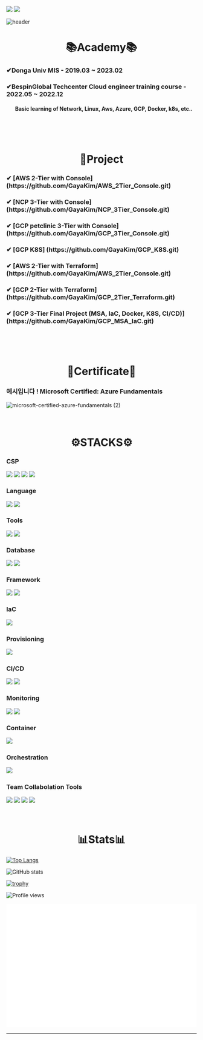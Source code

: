 
<!-- [<img src='https://img.shields.io/badge/gaya9912@gmail.com-EA4335?style=for-the-badge&logo=Gmail&logoColor=white' alt='gmail' height='30'>](gaya9912@gmail.com)
[<img src='https://img.shields.io/badge/Gahyun Kim-0A66C2?style=for-the-badge&logo=LinkedIn&logoColor=white' alt='linkedin' height='30'>](https://www.linkedin.com/in/gahyun-kim-425393262/)   -->

<a href="mailto:gaya9912@gmail.com"><img src="https://img.shields.io/badge/gaya9912@gmail.com-EA4335?style=for-the-badge&logo=Gmail&logoColor=white"></a>
<a href="https://www.linkedin.com/in/gahyun-kim-425393262/"><img src="https://img.shields.io/badge/Gahyun Kim-0A66C2?style=for-the-badge&logo=LinkedIn&logoColor=white"></a>

![header](https://capsule-render.vercel.app/api?type=waving&color=A366E9&height=250&section=header&text=Hi,%20I'm%20Gahyun%20Kim👋🏼&fontSize=70&animation=fadeIn&fontAlignY=38&desc=%20&descAlignY=62&descAlign=62)

<div align=center><h1>📚Academy📚</h1></div>
<h3>✔Donga Univ MIS - 2019.03 ~ 2023.02</h3> 

<h3>✔BespinGlobal Techcenter Cloud engineer training course - 2022.05 ~ 2022.12</h3> 
<h4>&nbsp;&nbsp;&nbsp;&nbsp;&nbsp;&nbsp; Basic learning of Network, Linux, Aws, Azure, GCP, Docker, k8s, etc..</h4>
<br/><br/><br/>

<div align=center><h1>🔗Project</h1></div>
<h3>✔ [AWS 2-Tier with Console] (https://github.com/GayaKim/AWS_2Tier_Console.git)</h3>
<h3>✔ [NCP 3-Tier with Console] (https://github.com/GayaKim/NCP_3Tier_Console.git)</h3>
<h3>✔ [GCP petclinic 3-Tier with Console] (https://github.com/GayaKim/GCP_3Tier_Console.git)</h3>
<h3>✔ [GCP K8S] (https://github.com/GayaKim/GCP_K8S.git)</h3> 
<h3>✔ [AWS 2-Tier with Terraform] (https://github.com/GayaKim/AWS_2Tier_Console.git)</h3>
<h3>✔ [GCP 2-Tier with Terraform] (https://github.com/GayaKim/GCP_2Tier_Terraform.git)</h3>
<h3>✔ [GCP 3-Tier Final Project (MSA, IaC, Docker, K8S, CI/CD)] (https://github.com/GayaKim/GCP_MSA_IaC.git)</h3>
<br/> <br/> <br/>

<div align=center><h1>📜Certificate📜</h1></div>
<h3>예시입니다 ! Microsoft Certified: Azure Fundamentals</h3> 

![microsoft-certified-azure-fundamentals (2)](https://user-images.githubusercontent.com/59479926/200098689-3f259eab-bb40-4d0e-9461-2e01c57e6208.png)
<br/> <br/> <br/>

<div align=center><h1>⚙STACKS⚙</h1></div>

### CSP

<img src="https://img.shields.io/badge/Amazon AWS-232F3E?style=for-the-badge&logo=Amazon AWS&logoColor=white"> <!--aws-->
<img src="https://img.shields.io/badge/Microsoft Azure-0078D4?style=for-the-badge&logo=Microsoft Azure&logoColor=white"> <!--azure-->
<img src="https://img.shields.io/badge/GCP-4285F4?style=for-the-badge&logo=Google Cloud&logoColor=white"> <!--GCP-->
<img src="https://img.shields.io/badge/NAVER CLOUD PLATFORM-03C75A?style=for-the-badge&logo=Naver&logoColor=white">

### Language

<img src="https://img.shields.io/badge/JAVA-6DB33F?style=for-the-badge&logo=java&logoColor=white">  <!--자바-->
<img src="https://img.shields.io/badge/R-75AADB?style=for-the-badge&logo=RStudio&logoColor=white">  <!--R-->

### Tools

<img src="https://img.shields.io/badge/Visual Studio Code-007ACC?style=for-the-badge&logo=Visual Studio Code&logoColor=white"> <!--vscode-->
<img src="https://img.shields.io/badge/Tableau-E97627?style=for-the-badge&logo=Tableau&logoColor=white"> <!--타블로-->

### Database

<img src="https://img.shields.io/badge/oracle-F80000?style=for-the-badge&logo=oracle&logoColor=white">  <!--oracle-->
<img src="https://img.shields.io/badge/mysql-4479A1?style=for-the-badge&logo=mysql&logoColor=white">  <!--mysql-->

### Framework

<img src="https://img.shields.io/badge/apache tomcat-F8DC75?style=for-the-badge&logo=apachetomcat&logoColor=white"> <!--apachetomcat--> 
<img src="https://img.shields.io/badge/Spring-6DB33F?style=for-the-badge&logo=Spring&logoColor=white">  <!--spring-->

### IaC
<img src="https://img.shields.io/badge/Terraform-7B42BC?style=for-the-badge&logo=Terraform&logoColor=white">  <!--terraform-->

### Provisioning
<img src="https://img.shields.io/badge/Ansible-EE0000?style=for-the-badge&logo=Ansible&logoColor=white">  <!--ansible-->

### CI/CD
<img src="https://img.shields.io/badge/Jenkins-D24939?style=for-the-badge&logo=Jenkins&logoColor=white">  <!--jenkins-->
<img src="https://img.shields.io/badge/ArgoCD-EF7B4D?style=for-the-badge&logo=Argo&logoColor=white">  <!--argocd-->

### Monitoring
<img src="https://img.shields.io/badge/Prometheus-E6522C?style=for-the-badge&logo=Prometheus&logoColor=white">  <!--Prometheus-->
<img src="https://img.shields.io/badge/Grafana-F46800?style=for-the-badge&logo=Grafana&logoColor=white">  <!--Grafana-->

### Container
<img src="https://img.shields.io/badge/Docker-2496ED?style=for-the-badge&logo=Docker&logoColor=white">  <!--Docker-->

### Orchestration
<img src="https://img.shields.io/badge/Kubernetes-326CE5?style=for-the-badge&logo=Kubernetes&logoColor=white">  <!--k8s-->

### Team Collabolation Tools
<img src="https://img.shields.io/badge/Git-F05032?style=for-the-badge&logo=Git&logoColor=white"> <img src="https://img.shields.io/badge/Notion-000000?style=for-the-badge&logo=Notion&logoColor=white"> <img src="https://img.shields.io/badge/Slack-4A154B?style=for-the-badge&logo=Slack&logoColor=white"> <img src="https://img.shields.io/badge/drawio-000000?style=for-the-badge&logo=drawio&logoColor=white">
<br/><br/><br/>

<div align=center><h1>📊Stats📊</h1></div>

[![Top Langs](https://github-readme-stats.vercel.app/api/top-langs/?username=GayaKim)](https://github.com/anuraghazra/github-readme-stats)

![GitHub stats](https://github-readme-stats.vercel.app/api?username=GayaKim&show_icons=true)  

[![trophy](https://github-profile-trophy.vercel.app/?username=GayaKim&title=MultiLanguage,Commit&theme=dracula)](https://github.com/ryo-ma/github-profile-trophy)


![Profile views](https://gpvc.arturio.dev/GayaKim)  

![Metrics](/github-metrics.svg)

----
